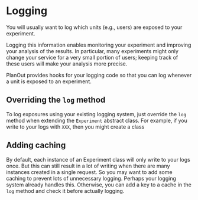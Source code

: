 # Logging

You will usually want to log which units (e.g., users) are exposed to your experiment.

Logging this information enables monitoring your experiment and improving your analysis of the results. In particular, many experiments might only change your service for a very small portion of users; keeping track of these users will make your analysis more precise.

PlanOut provides hooks for your logging code so that you can log whenever a unit is exposed to an experiment.

## Overriding the `log` method
To log exposures using your existing logging system, just override the `log` method when extending the `Experiment` abstract class. For example, if you write to your logs with `XXX`, then you might create a class

## Adding caching
By default, each instance of an Experiment class will only write to your logs once. But this can still result in a lot of writing when there are many instances created in a single request. So you may want to add some caching to prevent lots of unnecessary logging. Perhaps your logging system already handles this. Otherwise, you can add a key to a cache in the `log` method and check it before actually logging.
